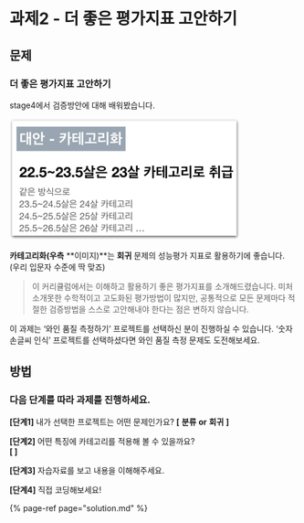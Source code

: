 # 과제2 - 더 좋은 평가지표 고안하기

## 문제

### 더 좋은 평가지표 고안하기

stage4에서 검증방안에 대해 배워봤습니다.

![](../.gitbook/assets/image%20%28278%29.png)

**카테고리화\(우측** **이미지\)**는 **회귀** 문제의 성능평가 지표로 활용하기에 좋습니다. \(우리 입문자 수준에 딱 맞죠\)

> 이 커리큘럼에서는 이해하고 활용하기 좋은 평가지표를 소개해드렸습니다. 미처 소개못한 수학적이고 고도화된 평가방법이 많지만, 공통적으로 모든 문제마다 적절한 검증방법을 스스로 고안해내야 한다는 점은 변하지 않습니다.

이 과제는 ‘와인 품질 측정하기’ 프로젝트를 선택하신 분이 진행하실 수 있습니다. ‘숫자 손글씨 인식’ 프로젝트를 선택하셨다면 와인 품질 측정 문제도 도전해보세요.

## **방법**

### **다음** **단계를** **따라** **과제를** **진행하세요.**

**\[단계1\]** 내가 선택한 프로젝트는 어떤 문제인가요? **\[** **분류** **or** **회귀** **\]**

**\[단계2\]** 어떤 특징에 카테고리를 적용해 볼 수 있을까요?  
**\[                                                                                               \]**

**\[단계3\]** 자습자료를 보고 내용을 이해해주세요.

**\[단계4\]** 직접 코딩해보세요!

{% page-ref page="solution.md" %}

